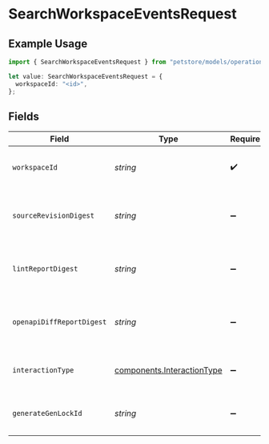 # SearchWorkspaceEventsRequest

## Example Usage

```typescript
import { SearchWorkspaceEventsRequest } from "petstore/models/operations";

let value: SearchWorkspaceEventsRequest = {
  workspaceId: "<id>",
};
```

## Fields

| Field                                                                    | Type                                                                     | Required                                                                 | Description                                                              |
| ------------------------------------------------------------------------ | ------------------------------------------------------------------------ | ------------------------------------------------------------------------ | ------------------------------------------------------------------------ |
| `workspaceId`                                                            | *string*                                                                 | :heavy_check_mark:                                                       | Unique identifier of the workspace.                                      |
| `sourceRevisionDigest`                                                   | *string*                                                                 | :heavy_minus_sign:                                                       | Unique identifier of the source revision digest.                         |
| `lintReportDigest`                                                       | *string*                                                                 | :heavy_minus_sign:                                                       | Unique identifier of the lint report digest.                             |
| `openapiDiffReportDigest`                                                | *string*                                                                 | :heavy_minus_sign:                                                       | Unique identifier of the openapi diff report digest.                     |
| `interactionType`                                                        | [components.InteractionType](../../models/components/interactiontype.md) | :heavy_minus_sign:                                                       | Specified interaction type for events.                                   |
| `generateGenLockId`                                                      | *string*                                                                 | :heavy_minus_sign:                                                       | A specific gen lock ID for the events.                                   |